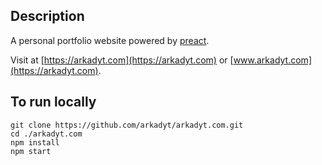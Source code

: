 ## Description
A personal portfolio website powered by [preact](https://preactjs.com/). 

Visit at [https://arkadyt.com](https://arkadyt.com) or [www.arkadyt.com](https://arkadyt.com).

## To run locally
```
git clone https://github.com/arkadyt/arkadyt.com.git
cd ./arkadyt.com
npm install
npm start
```
